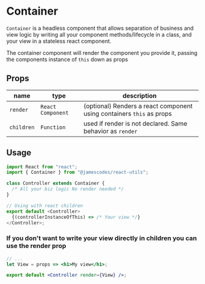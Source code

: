 # Container

`Container` is a headless component that allows separation of business and view logic by writing all your component methods/lifecycle in a class, and your view in a stateless react component.

The container component will render the component you provide it, passing the components instance of `this` down as props

## Props

| name       | type              | description                                                           |
| ---------- | ----------------- | --------------------------------------------------------------------- |
| `render`   | `React Component` | (optional) Renders a react component using containers `this` as props |
| `children` | `Function`        | used if render is not declared. Same behavior as `render`             |

## Usage

```javascript
import React from "react";
import { Container } from "@jamescodes/react-utils";

class Controller extends Container {
  /* All your biz logic No render needed */
}

// Using with react children
export default <Controller>
  {(controllerInstanceOfThis) => /* Your view */}
</Controller>;
```

### If you don't want to write your view directly in children you can use the render prop

```jsx
// ...
let View = props => <h1>My view</h1>;

export default <Controller render={View} />;
```
